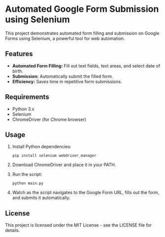 # Automated Google Form Submission using Selenium

This project demonstrates automated form filling and submission on Google Forms using Selenium, a powerful tool for web automation.

## Features

- **Automated Form Filling:** Fill out text fields, text areas, and select date of birth.
- **Submission:** Automatically submit the filled form.
- **Efficiency:** Saves time in repetitive form submissions.

## Requirements

- Python 3.x
- Selenium
- ChromeDriver (for Chrome browser)

## Usage

1. Install Python dependencies:
   ```
   pip install selenium webdriver_manager
   ```

2. Download ChromeDriver and place it in your PATH.

3. Run the script:
   ```
   python main.py
   ```

4. Watch as the script navigates to the Google Form URL, fills out the form, and submits it automatically.

## License

This project is licensed under the MIT License - see the LICENSE file for details.
